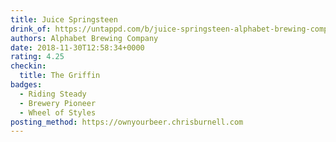 ```yaml
---
title: Juice Springsteen
drink_of: https://untappd.com/b/juice-springsteen-alphabet-brewing-company/2075762
authors: Alphabet Brewing Company
date: 2018-11-30T12:58:34+0000
rating: 4.25
checkin:
  title: The Griffin
badges:
  - Riding Steady
  - Brewery Pioneer
  - Wheel of Styles
posting_method: https://ownyourbeer.chrisburnell.com
---
```

